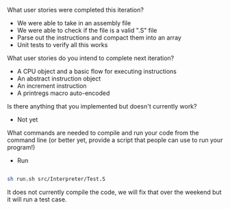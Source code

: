 What user stories were completed this iteration?
  - We were able to take in an assembly file
  - We were able to check if the file is a valid ".S" file
  - Parse out the instructions and compact them into an array
  - Unit tests to verify all this works

What user stories do you intend to complete next iteration?
  - A CPU object and a basic flow for executing instructions
  - An abstract instruction object
  - An increment instruction
  - A printregs macro auto-encoded
  
Is there anything that you implemented but doesn't currently work?
  - Not yet
  
What commands are needed to compile and run your code from the command line (or better yet, provide a script that people can use to run your program!)
  - Run
```bash

sh run.sh src/Interpreter/Test.S

```

It does not currently compile the code, we will fix that over the weekend but it will run a test case.
